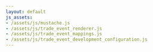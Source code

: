 ```yaml
---
layout: default
js_assets:
- /assets/js/mustache.js
- /assets/js/trade_event_renderer.js
- /assets/js/trade_event_mappings.js
- /assets/js/trade_event_development_configuration.js
---
```

